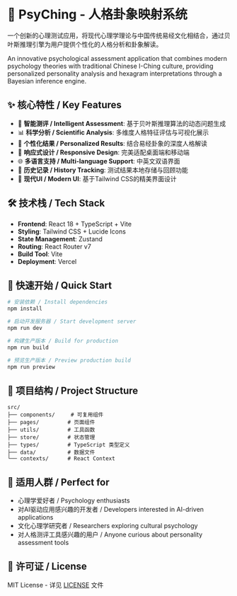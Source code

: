 # 🔮 PsyChing - 人格卦象映射系统

一个创新的心理测试应用，将现代心理学理论与中国传统易经文化相结合，通过贝叶斯推理引擎为用户提供个性化的人格分析和卦象解读。

An innovative psychological assessment application that combines modern psychology theories with traditional Chinese I-Ching culture, providing personalized personality analysis and hexagram interpretations through a Bayesian inference engine.

## ✨ 核心特性 / Key Features

- 🧠 **智能测评 / Intelligent Assessment**: 基于贝叶斯推理算法的动态问题生成
- 📊 **科学分析 / Scientific Analysis**: 多维度人格特征评估与可视化展示
- 🎯 **个性化结果 / Personalized Results**: 结合易经卦象的深度人格解读
- 📱 **响应式设计 / Responsive Design**: 完美适配桌面端和移动端
- 🌐 **多语言支持 / Multi-language Support**: 中英文双语界面
- 💾 **历史记录 / History Tracking**: 测试结果本地存储与回顾功能
- 🎨 **现代UI / Modern UI**: 基于Tailwind CSS的精美界面设计

## 🛠️ 技术栈 / Tech Stack

- **Frontend**: React 18 + TypeScript + Vite
- **Styling**: Tailwind CSS + Lucide Icons
- **State Management**: Zustand
- **Routing**: React Router v7
- **Build Tool**: Vite
- **Deployment**: Vercel

## 🚀 快速开始 / Quick Start

```bash
# 安装依赖 / Install dependencies
npm install

# 启动开发服务器 / Start development server
npm run dev

# 构建生产版本 / Build for production
npm run build

# 预览生产版本 / Preview production build
npm run preview
```

## 📁 项目结构 / Project Structure

```
src/
├── components/     # 可复用组件
├── pages/         # 页面组件
├── utils/         # 工具函数
├── store/         # 状态管理
├── types/         # TypeScript 类型定义
├── data/          # 数据文件
└── contexts/      # React Context
```

## 🎯 适用人群 / Perfect for

- 心理学爱好者 / Psychology enthusiasts
- 对AI驱动应用感兴趣的开发者 / Developers interested in AI-driven applications
- 文化心理学研究者 / Researchers exploring cultural psychology
- 对人格测评工具感兴趣的用户 / Anyone curious about personality assessment tools

## 📄 许可证 / License

MIT License - 详见 [LICENSE](LICENSE) 文件
